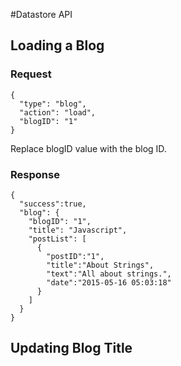 #Datastore API

## Loading a Blog

### Request
    {
      "type": "blog",
      "action": "load",
      "blogID": "1"
    }

Replace blogID value with the blog ID.

### Response
    {
      "success":true,
      "blog": {
        "blogID": "1",
        "title": "Javascript",
        "postList": [
          {
            "postID":"1",
            "title":"About Strings",
            "text":"All about strings.",
            "date":"2015-05-16 05:03:18"
          }
        ]
      }
    }

## Updating Blog Title

